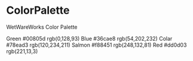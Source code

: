 # ColorPalette
WetWareWorks Color Palette

Green #00805d rgb(0,128,93)
Blue #36cae8 rgb(54,202,232)
Colar #78ead3 rgb(120,234,211)
Salmon #f88451 rgb(248,132,81)
Red #dd0d03 rgb(221,13,3)
